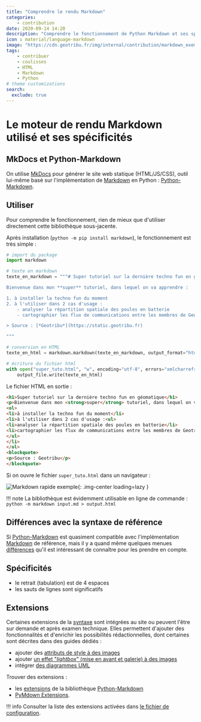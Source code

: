 ```yaml
---
title: "Comprendre le rendu Markdown"
categories:
    - contribution
date: 2020-09-14 14:20
description: "Comprendre le fonctionnement de Python Markdown et ses spécificités pour contribuer en markdown à Geotribu."
icon : material/language-markdown
image: "https://cdn.geotribu.fr/img/internal/contribution/markdown_exemple.png"
tags:
    - contribuer
    - coulisses
    - HTML
    - Markdown
    - Python
# theme customizations
search:
  exclude: true
---
```


# Le moteur de rendu Markdown utilisé et ses spécificités

## MkDocs et Python-Markdown

On utilise [MkDocs] pour générer le site web statique (HTML/JS/CSS), outil lui-même basé sur l'implémentation de [Markdown] en Python : [Python-Markdown].

## Utiliser

Pour comprendre le fonctionnement, rien de mieux que d'utiliser directement cette bibliothèque sous-jacente.

Après installation (`python -m pip install markdown`), le fonctionnement est très simple :

```python
# import du package
import markdown

# texte en markdown
texte_en_markdown = """# Super tutoriel sur la dernière techno fun en géomatique

Bienvenue dans mon **super** tutoriel, dans lequel on va apprendre :

1. à installer la techno fun du moment
2. à l'utiliser dans 2 cas d'usage :
    - analyser la répartition spatiale des poules en batterie
    - cartographier les flux de communications entre les membres de Geotribu

> Source : [*Geotribu*](https://static.geotribu.fr)

"""

# conversion en HTML
texte_en_html = markdown.markdown(texte_en_markdown, output_format="html5")

# écriture du fichier html
with open("super_tuto.html", "w", encoding="utf-8", errors="xmlcharrefreplace") as output_file:
    output_file.write(texte_en_html)
```

Le fichier HTML en sortie :

```html
<h1>Super tutoriel sur la dernière techno fun en géomatique</h1>
<p>Bienvenue dans mon <strong>super</strong> tutoriel, dans lequel on va apprendre :</p>
<ol>
<li>à installer la techno fun du moment</li>
<li>à l'utiliser dans 2 cas d'usage :<ul>
<li>analyser la répartition spatiale des poules en batterie</li>
<li>cartographier les flux de communications entre les membres de Geotribu</li>
</ul>
</li>
</ol>
<blockquote>
<p>Source : Geotribu</p>
</blockquote>
```

Si on ouvre le fichier `super_tuto.html` dans un navigateur :

![Markdown rapide exemple](https://cdn.geotribu.fr/img/internal/contribution/markdown_quick_exemple_rendu.png "Fichier HTML en sortie de la conversion du Markdown"){: .img-center loading=lazy }

!!! note
    La bibliothèque est évidemment utilisable en ligne de commande :  
    `python -m markdown input.md > output.html`

## Différences avec la syntaxe de référence

Si [Python-Markdown] est quasiment compatible avec l'implémentation [Markdown] de référence, mais il y a quand même quelques menues [différences] qu'il est intéressant de connaître pour les prendre en compte.

## Spécificités

- le retrait (tabulation) est de 4 espaces
- les sauts de lignes sont significatifs

## Extensions

Certaines extensions de la [syntaxe] sont intégrées au site ou peuvent l'être sur demande et après examen technique. Elles permettent d'ajouter des fonctionnalités et d'enrichir les possibilités rédactionnelles, dont certaines sont décrites dans des guides dédiés :

- ajouter des [attributs de style à des images](/contribuer/guides/image/#style-personnalise)
- ajouter [un effet "_lightbox_" (mise en avant et galerie) à des images](/contribuer/guides/image/#lightbox)
- intégrer [des diagrammes UML](/contribuer/guides/diagrams/)

Trouver des extensions :

- les [extensions](https://python-markdown.github.io/extensions/) de la bibliothèque [Python-Markdown]
- [PyMdown Extensions](https://facelessuser.github.io/pymdown-extensions/).

!!! info
    Consulter la liste des extensions activées dans [le fichier de configuration](https://github.com/geotribu/website/blob/master/mkdocs.yml#L111).

<!-- Hyperlinks references -->
[MkDocs]: https://www.mkdocs.org/
[différences]: https://python-markdown.github.io/#differences
[Markdown]: https://daringfireball.net/projects/markdown/
[Python-Markdown]: https://python-markdown.github.io/
[syntaxe]: https://daringfireball.net/projects/markdown/syntax
